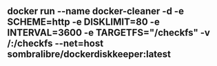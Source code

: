 ## docker run --name docker-cleaner -d -e SCHEME=http -e DISKLIMIT=80 -e INTERVAL=3600 -e TARGETFS="/checkfs" -v /:/checkfs --net=host sombralibre/dockerdiskkeeper:latest
